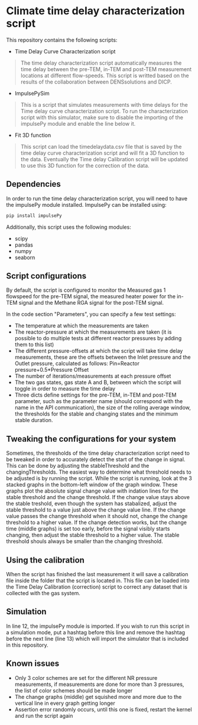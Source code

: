 # Climate time delay characterization script
This repository contains the following scripts:
- Time Delay Curve Characterization script

>The time delay characterization script automatically measures the time delay between the pre-TEM, in-TEM and post-TEM measurement locations at different flow-speeds.
>This script is writted based on the results of the collaboration between DENSsolutions and DICP.

- ImpulsePySim
>This is a script that simulates measurements with time delays for the Time delay curve characterization script. To run the characterization script with this simulator, make sure to disable the importing of the impulsePy module and enable the line below it.

- Fit 3D function
>This script can load the timedelaydata.csv file that is saved by the time delay curve characterization script and will fit a 3D function to the data. Eventually the Time delay Calibration script will be updated to use this 3D function for the correction of the data.


## Dependencies
In order to run the time delay characterization script, you will need to have the impulsePy module installed.
ImpulsePy can be installed using: 
```bash
pip install impulsePy
```

Additionally, this script uses the following modules:
- scipy
- pandas
- numpy
- seaborn


## Script configurations
By default, the script is configured to monitor the Measured gas 1 flowspeed for the pre-TEM signal, the measured heater power for the in-TEM signal and the Methane RGA signal for the post-TEM signal.

In the code section "Parameters", you can specify a few test settings:
- The temperature at which the measurements are taken
- The reactor-pressure at which the measurements are taken (it is possible to do multiple tests at different reactor pressures by adding them to this list)
- The different pressure-offsets at which the script will take time delay measurements, these are the offsets between the Inlet pressure and the Outlet pressure, calculated as follows: Pin=Reactor pressure+0.5*Pressure Offset
- The number of iterations/measurements at each pressure offset
- The two gas states, gas state A and B, between which the script will toggle in order to measure the time delay
- Three dicts define settings for the pre-TEM, in-TEM and post-TEM parameter, such as the parameter name (should correspond with the name in the API communication), the size of the rolling average window, the thresholds for the stable and changing states and the minimum stable duration.

## Tweaking the configurations for your system
Sometimes, the thresholds of the time delay characterization script need to be tweaked in order to accurately detect the start of the change in signal.
This can be done by adjusting the stableThreshold and the changingThresholds.
The easiest way to determine what threshold needs to be adjusted is by running the script.
While the script is running, look at the 3 stacked graphs in the bottom-left window of the graph window. These graphs plot the absolute signal change value with indation lines for the stable threshold and the change threshold.
If the change value stays above the stable treshold, even though the system has stabalized, adjust the stable threshold to a value just above the change value line.
If the change value passes the change threshold when it should not, change the change threshold to a higher value.
If the change detection works, but the change time (middle graphs) is set too early, before the signal visibly starts changing, then adjust the stable threshold to a higher value.
The stable threshold shouls always be smaller than the changing threshold.

## Using the calibration
When the script has finished the last measurement it will save a calibration file inside the folder that the script is located in.
This file can be loaded into the Time Delay Calibration (correction) script to correct any dataset that is collected with the gas system.


## Simulation
In line 12, the impulsePy module is imported. If you wish to run this script in a simulation mode, put a hashtag before this line and remove the hashtag before the next line (line 13) which will import the simulator that is included in this repository.


## Known issues
- Only 3 color schemes are set for the different NR pressure measurements, if measurements are done for more than 3 pressures, the list of color schemes should be made longer
- The change graphs (middle) get squished more and more due to the vertical line in every graph getting longer
- Assertion error randomly occurs, until this one is fixed, restart the kernel and run the script again